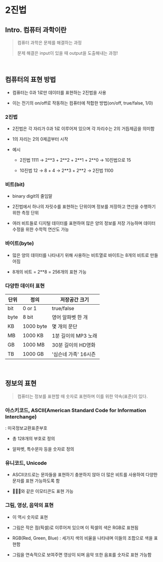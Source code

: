 # 2진법

## Intro. 컴퓨터 과학이란

> 컴퓨터 과학은 문제를 해결하는 과정
> 
> 문제 해결은 input이 있을 때 output을 도출해내는 과정!

<br>

## 컴퓨터의 표현 방법

- 컴퓨터는 0과 1로만 데이터를 표현하는 2진법을 사용

- 이는 전기의 on/off로 작동하는 컴퓨터에 적합한 방법(on/off, true/false, 1/0)

### 2진법

- 2진법은 각 자리가 0과 1로 이루어져 있으며 각 자리수는 2의 거듭제곱을 의미함

- 1의 자리는 2의 0제곱부터 시작

- 예시

  - 2진법 1111 → 2\**3 + 2\**2 + 2\**1 + 2\**0 → 10진법으로 15

  - 10진법 12 → 8 + 4 → 2\**3 + 2\**2 → 2진법 1100

### 비트(bit)

- binary digit의 줄임말

- 2진법에서 하나의 자릿수를 표현하는 단위이며 정보를 저장하고 연산을 수행하기 위한 측정 단위

- 여러 비트들로 디지털 데이터를 표현하여 많은 양의 정보를 저장 가능하며 데이터 수정을 위한 수학적 연산도 가능

### 바이트(byte)

- 많은 양의 데이터를 나타내기 위해 사용하는 비트열로 바이트는 8개의 비트로 만들어짐

- 8개의 비트 = 2**8 = 256개의 표현 가능

### 다양한 데이터 표현
|단위|정의|저장공간 크기|
|----|---|------------|
|bit|0 or 1|true/false|
|byte|8 bit|영어 알파벳 한 개|
|KB|1000 byte|몇 개의 문단|
|MB|1000 KB|1분 길이의 MP3 노래|
|GB|1000 MB|30분 길이의 HD영화|
|TB|1000 GB|'심슨네 가족' 16시즌|


<br>

## 정보의 표현

> 컴퓨터는 정보를 표현할 때 숫자로 표현하며 이를 위한 약속(표준)이 있다.

### 아스키코드, ASCII(American Standard Code for Information Interchange)

: 미국정보교환표준부호

- 총 128개의 부호로 정의

- 알파벳, 특수문자 등을 숫자로 정의

### 유니코드, Unicode

- ASCII코드로는 문자들을 표현하기 충분하지 않아 더 많은 비트를 사용하여 다양한 문자를 표현 가능하도록 함

- 🥰🤣🥳와 같은 이모티콘도 표현 가능

### 그림, 영상, 음악의 표현

- 이 역시 숫자로 표현

- 그림은 작은 점(픽셀)로 이루어져 있으며 이 픽셀의 색은 RGB로 표현됨

- RGB(Red, Green, Blue) : 세가지 색의 비율을 나타내며 이들의 조합으로 색을 표현함

- 그림을 연속적으로 보여주면 영상이 되며 음악 또한 음표를 숫자로 표현 가능함